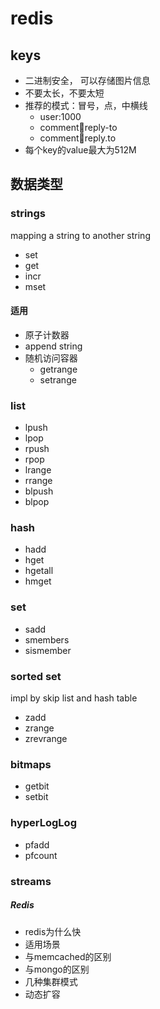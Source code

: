 # redis

## keys

- 二进制安全， 可以存储图片信息
- 不要太长，不要太短
- 推荐的模式：冒号，点，中横线
    - user:1000
    - comment:1234:reply-to
    - comment:1234:reply.to
- 每个key的value最大为512M

## 数据类型

### strings
mapping a string to another string

- set
- get
- incr
- mset

#### 适用

- 原子计数器
- append string
- 随机访问容器
    - getrange
    - setrange

### list

- lpush
- lpop
- rpush
- rpop
- lrange
- rrange
- blpush
- blpop

### hash

- hadd
- hget
- hgetall
- hmget

### set

- sadd
- smembers
- sismember

### sorted set

impl by skip list and hash table

- zadd 
- zrange
- zrevrange

### bitmaps

- getbit
- setbit

### hyperLogLog

- pfadd
- pfcount

### streams

##### Redis

- redis为什么快
- 适用场景
- 与memcached的区别
- 与mongo的区别
- 几种集群模式
- 动态扩容
